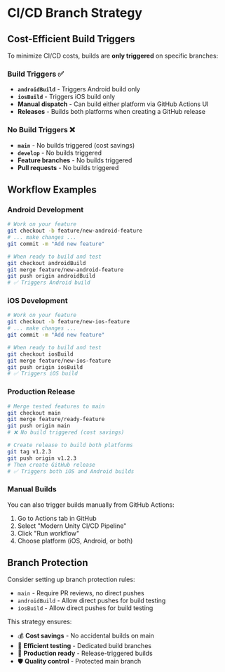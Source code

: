# CI/CD Branch Strategy

## Cost-Efficient Build Triggers

To minimize CI/CD costs, builds are **only triggered** on specific branches:

### Build Triggers ✅
- **`androidBuild`** - Triggers Android build only
- **`iosBuild`** - Triggers iOS build only
- **Manual dispatch** - Can build either platform via GitHub Actions UI
- **Releases** - Builds both platforms when creating a GitHub release

### No Build Triggers ❌
- **`main`** - No builds triggered (cost savings)
- **`develop`** - No builds triggered
- **Feature branches** - No builds triggered
- **Pull requests** - No builds triggered

## Workflow Examples

### Android Development
```bash
# Work on your feature
git checkout -b feature/new-android-feature
# ... make changes ...
git commit -m "Add new feature"

# When ready to build and test
git checkout androidBuild
git merge feature/new-android-feature
git push origin androidBuild
# ✅ Triggers Android build
```

### iOS Development
```bash
# Work on your feature
git checkout -b feature/new-ios-feature
# ... make changes ...
git commit -m "Add new feature"

# When ready to build and test
git checkout iosBuild
git merge feature/new-ios-feature
git push origin iosBuild
# ✅ Triggers iOS build
```

### Production Release
```bash
# Merge tested features to main
git checkout main
git merge feature/ready-feature
git push origin main
# ❌ No build triggered (cost savings)

# Create release to build both platforms
git tag v1.2.3
git push origin v1.2.3
# Then create GitHub release
# ✅ Triggers both iOS and Android builds
```

### Manual Builds
You can also trigger builds manually from GitHub Actions:
1. Go to Actions tab in GitHub
2. Select "Modern Unity CI/CD Pipeline"
3. Click "Run workflow"
4. Choose platform (iOS, Android, or both)

## Branch Protection

Consider setting up branch protection rules:
- `main` - Require PR reviews, no direct pushes
- `androidBuild` - Allow direct pushes for build testing
- `iosBuild` - Allow direct pushes for build testing

This strategy ensures:
- 💰 **Cost savings** - No accidental builds on main
- 🔄 **Efficient testing** - Dedicated build branches
- 🚀 **Production ready** - Release-triggered builds
- 🛡️ **Quality control** - Protected main branch